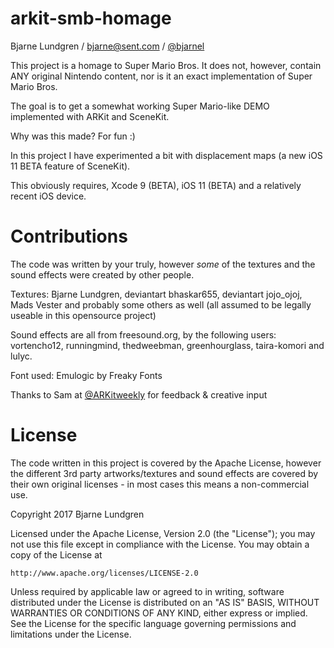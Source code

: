 # arkit-smb-homage
Bjarne Lundgren / bjarne@sent.com / [@bjarnel](https://twitter.com/bjarnel)

This project is a homage to Super Mario Bros. It does not, however, contain ANY original Nintendo content, nor is it an exact implementation of Super Mario Bros.

The goal is to get a somewhat working Super Mario-like DEMO implemented with ARKit and SceneKit.

Why was this made? For fun :)

In this project I have experimented a bit with displacement maps (a new iOS 11 BETA feature of SceneKit).

This obviously requires, Xcode 9 (BETA), iOS 11 (BETA) and a relatively recent iOS device.

Contributions
=======
The code was written by your truly, however _some_ of the textures and the sound effects were created by other people.

Textures: Bjarne Lundgren, deviantart bhaskar655, deviantart jojo_ojoj, Mads Vester and probably some others as well (all assumed to be legally useable in this opensource project)

Sound effects are all from freesound.org, by the following users: vortencho12, runningmind, thedweebman, greenhourglass, taira-komori and lulyc.

Font used: Emulogic by Freaky Fonts

Thanks to Sam at [@ARKitweekly](https://twitter.com/arkitweekly) for feedback & creative input


License
=======
The code written in this project is covered by the Apache License, however the different 3rd party artworks/textures and sound effects are covered by their own original licenses - in most cases this means a non-commercial use.

Copyright 2017 Bjarne Lundgren

Licensed under the Apache License, Version 2.0 (the "License");
you may not use this file except in compliance with the License.
You may obtain a copy of the License at

    http://www.apache.org/licenses/LICENSE-2.0

Unless required by applicable law or agreed to in writing, software
distributed under the License is distributed on an "AS IS" BASIS,
WITHOUT WARRANTIES OR CONDITIONS OF ANY KIND, either express or implied.
See the License for the specific language governing permissions and
limitations under the License.
